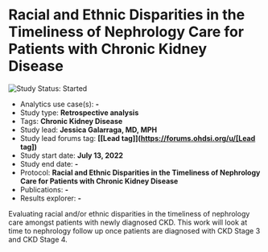 Racial and Ethnic Disparities in the Timeliness of Nephrology Care for Patients with Chronic Kidney Disease
=============

<img src="https://img.shields.io/badge/Study%20Status-Started%20-blue.svg" alt="Study Status: Started">

- Analytics use case(s): **-**
- Study type: **Retrospective analysis**
- Tags: **Chronic Kidney Disease**
- Study lead: **Jessica Galarraga, MD, MPH**
- Study lead forums tag: **[[Lead tag]](https://forums.ohdsi.org/u/[Lead tag])**
- Study start date: **July 13, 2022**
- Study end date: **-**
- Protocol: **Racial and Ethnic Disparities in the Timeliness of Nephrology Care for Patients with Chronic Kidney Disease**
- Publications: **-**
- Results explorer: **-**

Evaluating racial and/or ethnic disparities in the timeliness of nephrology care amongst patients with newly diagnosed CKD. This work will look at time to nephrology follow up once patients are diagnosed with CKD Stage 3 and CKD Stage 4.
